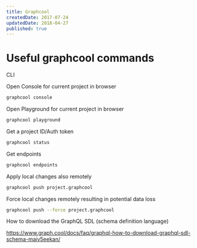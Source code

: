 ```yaml
---
title: Graphcool
createdDate: 2017-07-24
updatedDate: 2018-04-27
published: true
---
```


# Useful graphcool commands

CLI

Open Console for current project in browser

```sh
graphcool console
```

Open Playground for current project in browser

```sh
graphcool playground
```

Get a project ID/Auth token

```sh
graphcool status
```

Get endpoints

```sh
graphcool endpoints
```

Apply local changes also remotely

```sh
graphcool push project.graphcool
```

Force local changes remotely resulting in potential data loss

```sh
graphcool push --force project.graphcool
```

How to download the GraphQL SDL (schema definition language)

https://www.graph.cool/docs/faq/graphql-how-to-download-graphql-sdl-schema-maiv5eekan/
